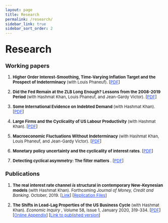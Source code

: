 ```yaml
---
layout: page
title: Research
permalink: /research/
sidebar_link: true
sidebar_sort_order: 2
---
```

### <font size="6"> Research  </font>

### <font size="4">  Working papers  </font>

<ol>

<font size="2"> <li>  <b> Higher Order Interest-Smoothing, Time-Varying Inflation Target and the Prospect of Indeterminacy </b> (with Louis Phaneuf). [<a href="https://braultjosh.github.io/pdfs/BP_2021_Indeterminacy.pdf" style="color:#1F45FC" target="blank">PDF</a>] </li></font>

<font size="2"> <li>  <b>  Did the Fed Remain at the ZLB Long Enough? Lessons from the 2008-2019 Period  </b> (with Hashmat Khan, Louis Phaneuf, and Jean-Gardy Victor). [<a href="https://braultjosh.github.io/pdfs/MP_2008-2019.pdf" style="color:#1F45FC" target="blank">PDF</a>]  </li></font>

<font size="2"> <li> <b>  Some International Evidence on Indebted Demand </b> (with Hashmat Khan). [<a href="https://carleton.ca/economics/wp-content/uploads/cewp21-10.pdf" style="color:#1F45FC" target="blank">PDF</a>] </li></font>

<font size="2"> <li>  <b> Large Firms and the Cyclicality of US Labour Productivity </b> (with Hashmat Khan). [<a href="https://carleton.ca/economics/wp-content/uploads/cewp21-02-1.pdf" style="color:#1F45FC" target="blank">PDF</a>] </li></font>

<font size="2"> <li>  <b> Macroeconomic Fluctuations Without Indeterminacy </b> (with Hashmat Khan, Louis Phaneuf, and Jean-Gardy Victor). [<a href="https://braultjosh.github.io/pdfs/Macro_Fluctuations.pdf" style="color:#1F45FC" target="blank">PDF</a>] </li></font>

<font size="2"> <li>  <b> Monetary policy uncertainty and the cyclicality of interest rates</b>. [<a href="https://braultjosh.github.io/pdfs/RR_SEP_V1.pdf" style="color:#1F45FC" target="blank">PDF</a>] </li></font>

<font size="2"> <li>  <b> Detecting cyclical asymmetry: The filter matters </b>. [<a href="https://braultjosh.github.io/pdfs/Filtering_Brault_V5.pdf" style="color:#1F45FC" target="blank">PDF</a>] </li></font>

</ol>

### <font size="4">  Publications  </font>

<ol>

<font size="2"> <li>  <b> The real interest rate channel <em> is </em> structural in contemporary New-Keynesian models </b> (with Hashmat Khan).  Forthcoming <i> Journal of Money, Credit and Banking</i>. October, 2019. [<a href="https://ideas.repec.org/p/car/carecp/19-05.html" style="color:#1F45FC">Link</a>]  [<a href="https://github.com/braultjosh/BK2019JMCB" style="color:#1F45FC">Replication Files</a>]</li> </font>

<font size="2"> <li> <b> The Shifts in Lead-Lag Properties of the US Business Cycle </b> (with Hashmat Khan). <i> Economic Inquiry </i>, Volume 58, Issue 1, January 2020, 319-334. [<a href="https://braultjosh.github.io/pdfs/BK_LeadLag.pdf" style="color:#1F45FC">PDF</a>] [<a href="https://braultjosh.github.io/pdfs/LeadLag_Appendix.pdf" style="color:#1F45FC">Online Appendix</a>] [<a href="https://onlinelibrary.wiley.com/doi/full/10.1111/ecin.12841" style="color:#1F45FC">Link to published version</a>]  </li> </font>

</ol>
